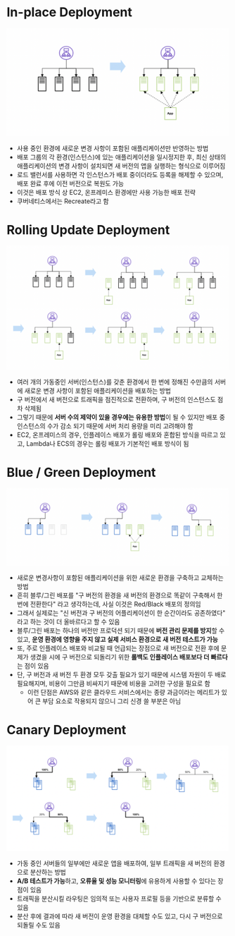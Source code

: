 # In-place Deployment

![ds](https://github.com/seungwonbased/TIL/blob/main/K8s/assets/ds1.png)

- 사용 중인 환경에 새로운 변경 사항이 포함된 애플리케이션만 반영하는 방법
- 배포 그룹의 각 환경(인스턴스)에 있는 애플리케이션을 일시정지한 후, 최신 상태의 애플리케이션의 변경 사항이 설치되면 새 버전의 앱을 실행하는 형식으로 이루어짐
- 로드 밸런서를 사용하면 각 인스턴스가 배포 중이더라도 등록을 해제할 수 있으며, 배포 완료 후에 이전 버전으로 복원도 가능
- 이것은 배포 방식 상 EC2, 온프레미스 환경에만 사용 가능한 배포 전략
- 쿠버네티스에서는 Recreate라고 함

# Rolling Update Deployment

![ds](https://github.com/seungwonbased/TIL/blob/main/K8s/assets/ds2.png)

- 여러 개의 가동중인 서버(인스턴스)를 갖춘 환경에서 한 번에 정해진 수만큼의 서버에 새로운 변경 사항이 포함된 애플리케이션을 배포하는 방법
- 구 버전에서 새 버전으로 트래픽을 점진적으로 전환하며, 구 버전의 인스턴스도 점차 삭제됨
- 그렇기 때문에 **서버 수의 제약이 있을 경우에는 유용한 방법**이 될 수 있지만 배포 중 인스턴스의 수가 감소 되기 때문에 서버 처리 용량을 미리 고려해야 함
- EC2, 온프레미스의 경우, 인플레이스 배포가 롤링 배포와 혼합된 방식을 따르고 있고, Lambda나 ECS의 경우는 롤링 배포가 기본적인 배포 방식이 됨

# Blue / Green Deployment

![ds](https://github.com/seungwonbased/TIL/blob/main/K8s/assets/ds3.png)

- 새로운 변경사항이 포함된 애플리케이션을 위한 새로운 환경을 구축하고 교체하는 방법
- 흔히 블루/그린 배포를 "구 버전의 환경을 새 버전의 환경으로 똑같이 구축해서 한 번에 전환한다" 라고 생각하는데, 사실 이것은 Red/Black 배포의 정의임
- 그래서 실제로는 "신 버전과 구 버전의 어플리케이션이 한 순간이라도 공존하였다" 라고 하는 것이 더 올바르다고 할 수 있음
- 블루/그린 배포는 하나의 버전만 프로덕션 되기 때문에 **버전 관리 문제를 방지**할 수 있고, **운영 환경에 영향을 주지 않고 실제 서비스 환경으로 새 버전 테스트가 가능**
- 또, 주로 인플레이스 배포와 비교될 때 언급되는 장점으로 새 버전으로 전환 후에 문제가 생겼을 시에 구 버전으로 되돌리기 위한 **롤백도 인플레이스 배포보다 더 빠르다**는 점이 있음
- 단, 구 버전과 새 버전 두 환경 모두 갖출 필요가 있기 때문에 시스템 자원이 두 배로 필요해지며, 비용이 그만큼 비싸지기 때문에 비용을 고려한 구성을 필요로 함
	- 이런 단점은 AWS와 같은 클라우드 서비스에서는 종량 과금이라는 메리트가 있어 큰 부담 요소로 작용되지 않으니 그리 신경 쓸 부분은 아님

# Canary Deployment

![ds](https://github.com/seungwonbased/TIL/blob/main/K8s/assets/ds4.png)

- 가동 중인 서버들의 일부에만 새로운 앱을 배포하여, 일부 트래픽을 새 버전의 환경으로 분산하는 방법
- **A/B 테스트가 가능**하고, **오류율 및 성능 모니터링**에 유용하게 사용할 수 있다는 장점이 있음
- 트래픽을 분산시킬 라우팅은 임의적 또는 사용자 프로필 등을 기반으로 분류할 수 있음
- 분산 후에 결과에 따라 새 버전이 운영 환경을 대체할 수도 있고, 다시 구 버전으로 되돌릴 수도 있음